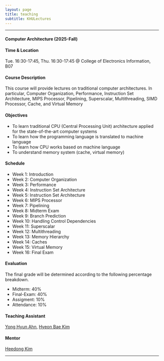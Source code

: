 ```yaml
---
layout: page
title: teaching 
subtitle: KHULectures
---
```


<hr>

#### Computer Architecture (2025-Fall)

#### Time & Location
Tue. 16:30-17:45, Thu. 16:30-17:45 @ College of Electronics Information, B07

#### Course Description
This course will provide lectures on traditional computer architectures. In particular, Computer Organization, Performance, Instruction Set Architecture, MIPS Processor, Pipelining, Superscalar, Multithreading, SIMD Processor, Cache, and Virtual Memory

#### Objectives
* To learn traditional CPU (Central Processing Unit) architecture applied for the state-of-the-art computer systems                    
* To learn how the programming language is translated to machine language                    
* To learn how CPU works based on machine language                           
* To understand memory system (cache, virtual memory)                    

#### Schedule
* Week 1: Introduction                                 
* Week 2: Computer Organization                                
* Week 3: Performance                                 
* Week 4: Instruction Set Architecture                                 
* Week 5: Instruction Set Architecture                                 
* Week 6: MIPS Processor                                 
* Week 7: Pipelining                                 
* Week 8: Midterm Exam                                 
* Week 9: Branch Prediction                                 
* Week 10: Handling Control Dependencies                                 
* Week 11: Superscalar                                  
* Week 12: Multithreading                            
* Week 13: Memory Hierarchy                                      
* Week 14: Caches                                 
* Week 15: Virtual Memory                                 
* Week 16: Final Exam                          

#### Evaluation

The final grade will be determined according to the following percentage breakdown.
* Midterm: 40%                                 
* Final-Exam: 40%                                 
* Assigment: 10%
* Attendance: 10%

#### Teaching Assistant
[Yong Hyun Ahn](students/YongHyunAhn.md), [Hyeon Bae Kim](students/HyeonbaeKim.md)

#### Mentor
[Heedong Kim](students/HeedongKim.md)

<hr>
